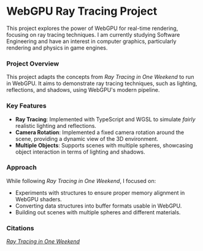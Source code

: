 # WebGPU Ray Tracing Project

This project explores the power of WebGPU for real-time rendering, focusing on ray tracing techniques. I am currently studying Software Engineering and have an interest in computer graphics, particularly rendering and physics in game engines.

### Project Overview

This project adapts the concepts from *Ray Tracing in One Weekend* to run in WebGPU. It aims to demonstrate ray tracing techniques, such as lighting, reflections, and shadows, using WebGPU's modern pipeline.

### Key Features

- **Ray Tracing**: Implemented with TypeScript and WGSL to simulate *fairly* realistic lighting and reflections.
- **Camera Rotation**: Implemented a fixed camera rotation around the scene, providing a dynamic view of the 3D environment.
- **Multiple Objects**: Supports scenes with multiple spheres, showcasing object interaction in terms of lighting and shadows.

### Approach

While following *Ray Tracing in One Weekend*, I focused on:

- Experiments with structures to ensure proper memory alignment in WebGPU shaders.
- Converting data structures into buffer formats usable in WebGPU.
- Building out scenes with multiple spheres and different materials.

### Citations

[_Ray Tracing in One Weekend_](https://raytracing.github.io/books/RayTracingInOneWeekend.html)